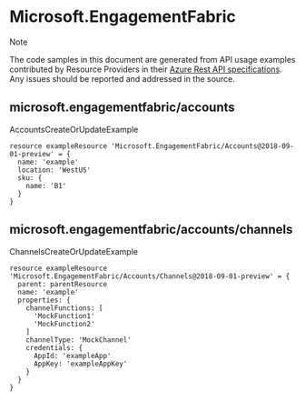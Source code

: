# Microsoft.EngagementFabric
  
> [!NOTE]
> The code samples in this document are generated from API usage examples contributed by Resource Providers in their [Azure Rest API specifications](https://github.com/Azure/azure-rest-api-specs). Any issues should be reported and addressed in the source.


## microsoft.engagementfabric/accounts

AccountsCreateOrUpdateExample
```bicep
resource exampleResource 'Microsoft.EngagementFabric/Accounts@2018-09-01-preview' = {
  name: 'example'
  location: 'WestUS'
  sku: {
    name: 'B1'
  }
}
```

## microsoft.engagementfabric/accounts/channels

ChannelsCreateOrUpdateExample
```bicep
resource exampleResource 'Microsoft.EngagementFabric/Accounts/Channels@2018-09-01-preview' = {
  parent: parentResource 
  name: 'example'
  properties: {
    channelFunctions: [
      'MockFunction1'
      'MockFunction2'
    ]
    channelType: 'MockChannel'
    credentials: {
      AppId: 'exampleApp'
      AppKey: 'exampleAppKey'
    }
  }
}
```
